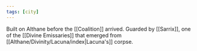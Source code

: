 ```yaml
---
tags: [city]
---
```


Built on Althane before the [[Coalition]] arrived. Guarded by [[Sarrix]], one of the [[Divine Emissaries]] that emerged from [[Althane/Divinity/Lacuna/index|Lacuna's]] corpse.